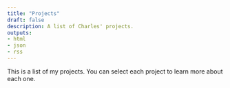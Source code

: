 ```yaml
---
title: "Projects"
draft: false
description: A list of Charles' projects.
outputs:
- html
- json
- rss
---
```


This is a list of my projects. You can select each project to learn more about
each one.

